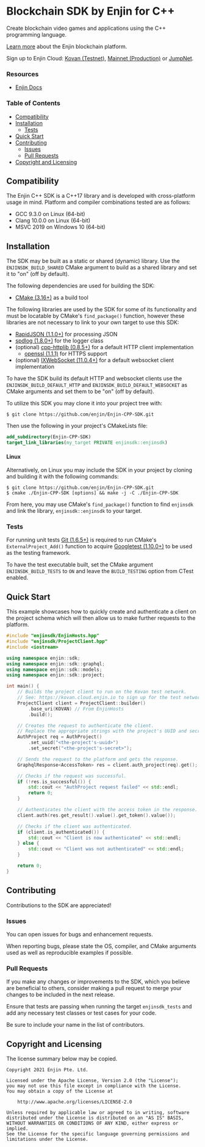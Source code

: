 # Blockchain SDK by Enjin for C++

Create blockchain video games and applications using the C++ programming language.

[Learn more](https://enjin.io/) about the Enjin blockchain platform.

Sign up to Enjin Cloud: [Kovan (Testnet)](https://kovan.cloud.enjin.io/),
[Mainnet (Production)](https://cloud.enjin.io/) or [JumpNet](https://jumpnet.cloud.enjin.io/).

### Resources

* [Enjin Docs](https://docs.enjin.io)

### Table of Contents

* [Compatibility](#compatibility)
* [Installation](#installation)
    * [Tests](#tests)
* [Quick Start](#quick-start)
* [Contributing](#contributing)
    * [Issues](#issues)
    * [Pull Requests](#pull-requests)
* [Copyright and Licensing](#copyright-and-licensing)

## Compatibility

The Enjin C++ SDK is a C++17 library and is developed with cross-platform usage in mind. Platform and compiler
combinations tested are as follows:

* GCC 9.3.0 on Linux (64-bit)
* Clang 10.0.0 on Linux (64-bit)
* MSVC 2019 on Windows 10 (64-bit)

## Installation

The SDK may be built as a static or shared (dynamic) library. Use the `ENJINSDK_BUILD_SHARED` CMake argument to build as
a shared library and set it to "on" (off by default).

The following dependencies are used for building the SDK:

* [CMake (3.16+)](https://cmake.org/) as a build tool

The following libraries are used by the SDK for some of its functionality and must be locatable by CMake's
`find_package()` function, however these libraries are not necessary to link to your own target to use this SDK:

* [RapidJSON (1.1.0+)](https://github.com/Tencent/rapidjson) for processing JSON
* [spdlog (1.8.0+)](https://github.com/gabime/spdlog) for the logger class
* (optional) [cpp-httplib (0.8.5+)](https://github.com/yhirose/cpp-httplib) for a default HTTP client implementation
  * [openssl (1.1.1)](https://github.com/openssl/openssl) for HTTPS support
* (optional) [IXWebSocket (11.0.4+)](https://github.com/machinezone/IXWebSocket) for a default websocket client
  implementation

To have the SDK build its default HTTP and websocket clients use the `ENJINSDK_BUILD_DEFAULT_HTTP` and
`ENJINSDK_BUILD_DEFAULT_WEBSOCKET` as CMake arguments and set them to be "on" (off by default).

To utilize this SDK you may clone it into your project tree with:

```console
$ git clone https://github.com/enjin/Enjin-CPP-SDK.git
```

Then use the following in your project's CMakeLists file:

```cmake
add_subdirectory(Enjin-CPP-SDK)
target_link_libraries(my_target PRIVATE enjinsdk::enjinsdk)
```

#### Linux

Alternatively, on Linux you may include the SDK in your project by cloning and building it with the following commands:

```console
$ git clone https://github.com/enjin/Enjin-CPP-SDK.git
$ cmake ./Enjin-CPP-SDK [options] && make -j -C ./Enjin-CPP-SDK
```

From here, you may use CMake's `find_package()` function to find `enjinsdk` and link the library, `enjinsdk::enjinsdk`
to your target.

### Tests

For running unit tests [Git (1.6.5+)](https://git-scm.com/) is required to run CMake's `ExternalProject_Add()` function
to acquire [Googletest (1.10.0+)](https://github.com/google/googletest) to be used as the testing framework.

To have the test executable built, set the CMake argument `ENJINSDK_BUILD_TESTS` to `ON` and leave the `BUILD_TESTING`
option from CTest enabled.

## Quick Start

This example showcases how to quickly create and authenticate a client on the project schema which will then allow us to
make further requests to the platform.

```c++
#include "enjinsdk/EnjinHosts.hpp"
#include "enjinsdk/ProjectClient.hpp"
#include <iostream>

using namespace enjin::sdk;
using namespace enjin::sdk::graphql;
using namespace enjin::sdk::models;
using namespace enjin::sdk::project;

int main() {
    // Builds the project client to run on the Kovan test network.
    // See: https://kovan.cloud.enjin.io to sign up for the test network.
    ProjectClient client = ProjectClient::builder()
        .base_uri(KOVAN) // From EnjinHosts
        .build();

    // Creates the request to authenticate the client.
    // Replace the appropriate strings with the project's UUID and secret.
    AuthProject req = AuthProject()
        .set_uuid("<the-project's-uuid>")
        .set_secret("<the-project's-secret>");

    // Sends the request to the platform and gets the response.
    GraphqlResponse<AccessToken> res = client.auth_project(req).get();

    // Checks if the request was successful.
    if (!res.is_successful()) {
        std::cout << "AuthProject request failed" << std::endl;
        return 0;
    }

    // Authenticates the client with the access token in the response.
    client.auth(res.get_result().value().get_token().value());

    // Checks if the client was authenticated.
    if (client.is_authenticated()) {
        std::cout << "Client is now authenticated" << std::endl;
    } else {
        std::cout << "Client was not authenticated" << std::endl;
    }

    return 0;
}
```

## Contributing

Contributions to the SDK are appreciated!

### Issues

You can open issues for bugs and enhancement requests.

When reporting bugs, please state the OS, compiler, and CMake arguments used as well as reproducible examples if
possible.

### Pull Requests

If you make any changes or improvements to the SDK, which you believe are beneficial to others, consider making a pull
request to merge your changes to be included in the next release.

Ensure that tests are passing when running the target `enjinsdk_tests` and add any necessary test classes or test cases
for your code.

Be sure to include your name in the list of contributors.

## Copyright and Licensing

The license summary below may be copied.

```text
Copyright 2021 Enjin Pte. Ltd.

Licensed under the Apache License, Version 2.0 (the "License");
you may not use this file except in compliance with the License.
You may obtain a copy of the License at

    http://www.apache.org/licenses/LICENSE-2.0

Unless required by applicable law or agreed to in writing, software
distributed under the License is distributed on an "AS IS" BASIS,
WITHOUT WARRANTIES OR CONDITIONS OF ANY KIND, either express or implied.
See the License for the specific language governing permissions and
limitations under the License.
```